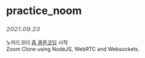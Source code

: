# practice_noom

### <span style='color:grey'>*2021.09.23*</span>
노마드코더 [줌 클론코딩](https://nomadcoders.co/noom) 시작  
Zoom Clone using NodeJS, WebRTC and Websockets.
